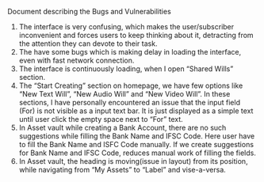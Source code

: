 Document describing the Bugs and Vulnerabilities
1)	The interface is very confusing, which makes the user/subscriber inconvenient and forces users to keep thinking about it, detracting from the attention they can devote to their task.
2)	The have some bugs which is making delay in loading the interface, even with fast network connection.
3)	The interface is continuously loading, when I open “Shared Wills” section.
4)	The “Start Creating” section on homepage, we have few options like “New Text Will”, “New Audio Will” and “New Video Will”. In these sections, I have personally encountered an issue that the input field (For) is not visible as a input text bar. It is just displayed as a simple text until user click the empty space next to “For” text. 
5)	In Asset vault while creating a Bank Account, there are no such suggestions while filling the Bank Name and IFSC Code. Here user have to fill the Bank Name and ISFC Code manually. If we create suggestions for Bank Name and IFSC Code, reduces manual work of filling the fields.
6)	In Asset vault, the heading is moving(issue in layout) from its position, while navigating from “My Assets” to “Label” and vise-a-versa.
